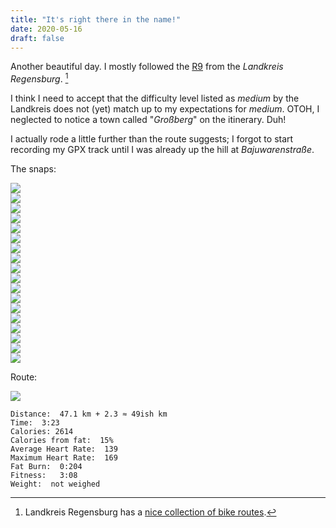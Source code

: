 ```yaml
---
title: "It's right there in the name!"
date: 2020-05-16
draft: false
---
```

Another beautiful day.  I mostly followed the [R9](https://www.landkreis-regensburg.de/freizeit-tourismus/radeln/beschilderte-touren/#/de/landkreis-regensburg/default/detail/Tour/t_842/radtour-r9-zwischen-donau-und-gaeuboden) from the *Landkreis Regensburg*.  [^1]

I think I need to accept that the difficulty level listed as *medium* by the Landkreis does not (yet) match up to my expectations for *medium*.  OTOH, I neglected to notice a town called "*Großberg*" on the itinerary.  Duh!

I actually rode a little further than the route suggests; I forgot to start recording my GPX track until I was already up the hill at *Bajuwarenstraße*. 

The snaps:

![](/IMG_20200516_103559476_s.jpg)  
![](/IMG_20200516_103611536_s.jpg)  
![](/IMG_20200516_103753181_s.jpg)  
![](/IMG_20200516_111453536_BURST001_s.jpg)  
![](/IMG_20200516_113014097_s.jpg)  
![](/IMG_20200516_114612420_HDR_s.jpg)  
![](/IMG_20200516_114755141_s.jpg)  
![](/IMG_20200516_114928847_s.jpg)  
![](/IMG_20200516_115014075_BURST000_COVER_TOP_s.jpg)  
![](/IMG_20200516_120116424_HDR_s.jpg)  
![](/IMG_20200516_120355108_HDR_s.jpg)  
![](/IMG_20200516_120452648_s.jpg)  
![](/IMG_20200516_120736428_s.jpg)  
![](/IMG_20200516_122315062_s.jpg)  
![](/IMG_20200516_122319722_s.jpg)  
![](/IMG_20200516_122735539_s.jpg)  
![](/IMG_20200516_125641180_s.jpg)  
![](/IMG_20200516_130120183_HDR_s.jpg)  

Route:

![](/20200516.jpg)

```
Distance:  47.1 km + 2.3 ≈ 49ish km 
Time:  3:23
Calories: 2614
Calories from fat:  15%
Average Heart Rate:  139
Maximum Heart Rate:  169
Fat Burn:  0:204
Fitness:   3:08 
Weight:  not weighed
```

[^1]:  Landkreis Regensburg has a [nice collection of bike routes](https://www.landkreis-regensburg.de/freizeit-tourismus/radeln/). 

